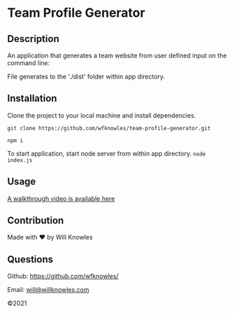# Team Profile Generator

## Description
An application that generates a team website from user defined input on the command line:

File generates to the './dist' folder within app directory.

## Installation
Clone the project to your local machine and install dependencies.

```git clone https://github.com/wfknowles/team-profile-generator.git```

```npm i```

To start application, start node server from within app directory.
```node index.js```

## Usage
[A walkthrough video is available here](https://drive.google.com/file/d/1bo6anhUQrtdVEAPfGVcF6IWLLMzOtTsn/view)

## Contribution
Made with ❤️ by Will Knowles

## Questions
Github: https://github.com/wfknowles/

Email: will@willknowles.com

©️2021


